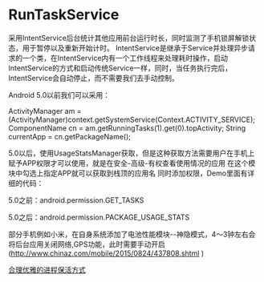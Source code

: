 # RunTaskService
采用IntentService后台统计其他应用前台运行时长，同时监测了手机锁屏解锁状态，用于暂停以及重新开始计时。 IntentService是继承于Service并处理异步请求的一个类，在IntentService内有一个工作线程来处理耗时操作，启动IntentService的方式和启动传统Service一样，同时，当任务执行完后，IntentService会自动停止，而不需要我们去手动控制。


Android 5.0以前我们可以采用：

ActivityManager am = (ActivityManager)context.getSystemService(Context.ACTIVITY_SERVICE); ComponentName cn = am.getRunningTasks(1).get(0).topActivity; String currentApp = cn.getPackageName();

5.0以后，使用UsageStatsManager获取，但是这种获取方法需要用户在手机上赋予APP权限才可以使用，就是在安全-高级-有权查看使用情况的应用 在这个模块中勾选上指定APP就可以获取到栈顶的应用名 同时添加权限，Demo里面有详细的代码：

5.0之前：android.permission.GET_TASKS

5.0之后：android.permission.PACKAGE_USAGE_STATS

部分手机例如小米，在自身系统添加了电池性能模块--神隐模式，4～3钟左右会将后台应用关闭网络,GPS功能，此时需要手动开启(http://www.chinaz.com/mobile/2015/0824/437808.shtml )

[合理优雅的进程保活方式](https://github.com/gcoldcoffee/AndroidDaemonService)
